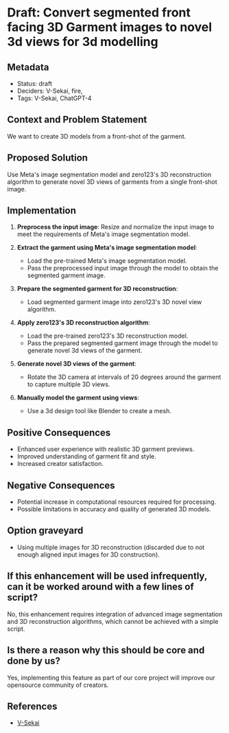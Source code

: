 # Draft: Convert segmented front facing 3D Garment images to novel 3d views for 3d modelling

## Metadata

- Status: draft <!-- draft | proposed | rejected | accepted | deprecated | superseded by -->
- Deciders: V-Sekai, fire,
- Tags: V-Sekai, ChatGPT-4

## Context and Problem Statement

We want to create 3D models from a front-shot of the garment.

## Proposed Solution

Use Meta's image segmentation model and zero123's 3D reconstruction algorithm to generate novel 3D views of garments from a single front-shot image.

## Implementation

1. **Preprocess the input image**: Resize and normalize the input image to meet the requirements of Meta's image segmentation model.

2. **Extract the garment using Meta's image segmentation model**:
   - Load the pre-trained Meta's image segmentation model.
   - Pass the preprocessed input image through the model to obtain the segmented garment image.

3. **Prepare the segmented garment for 3D reconstruction**:
   - Load segmented garment image into zero123's 3D novel view algorithm.

4. **Apply zero123's 3D reconstruction algorithm**:
   - Load the pre-trained zero123's 3D reconstruction model.
   - Pass the prepared segmented garment image through the model to generate novel 3d views of the garment.

5. **Generate novel 3D views of the garment**:
   - Rotate the 3D camera at intervals of 20 degrees around the garment to capture multiple 3D views.

6. **Manually model the garment using views**:
   - Use a 3d design tool like Blender to create a mesh.

## Positive Consequences

- Enhanced user experience with realistic 3D garment previews.
- Improved understanding of garment fit and style.
- Increased creator satisfaction.

## Negative Consequences

- Potential increase in computational resources required for processing.
- Possible limitations in accuracy and quality of generated 3D models.

## Option graveyard

- Using multiple images for 3D reconstruction (discarded due to not enough aligned input images for 3D construction).

## If this enhancement will be used infrequently, can it be worked around with a few lines of script?

No, this enhancement requires integration of advanced image segmentation and 3D reconstruction algorithms, which cannot be achieved with a simple script.

## Is there a reason why this should be core and done by us?

Yes, implementing this feature as part of our core project will improve our opensource community of creators.

## References

- [V-Sekai](https://v-sekai.org/)
